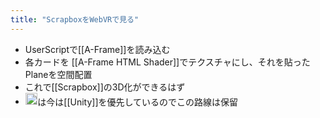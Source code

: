 ```yaml
---
title: "ScrapboxをWebVRで見る"
---
```


- UserScriptで[[A-Frame]]を読み込む
- 各カードを [[A-Frame HTML Shader]]でテクスチャにし、それを貼ったPlaneを空間配置
- これで[[Scrapbox]]の3D化ができるはず
- <img src='https://scrapbox.io/api/pages/nishio/nishio/icon' alt='nishio.icon' height="19.5"/>は今は[[Unity]]を優先しているのでこの路線は保留
